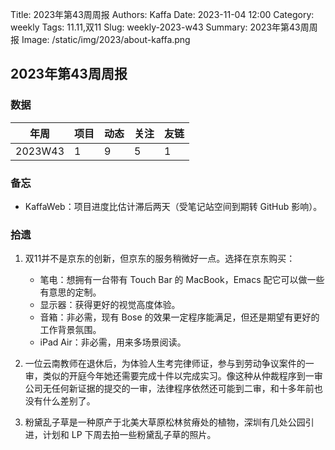 Title: 2023年第43周周报
Authors: Kaffa
Date: 2023-11-04 12:00
Category: weekly
Tags: 11.11,双11
Slug: weekly-2023-w43
Summary: 2023年第43周周报
Image: /static/img/2023/about-kaffa.png

## 2023年第43周周报

### 数据

| 年周    | 项目    | 动态 | 关注 | 友链 |
| ------  | ------- | ---- | ---- | ---- |
| 2023W43 | 1       | 9    | 5    |  1   |

### 备忘

* KaffaWeb：项目进度比估计滞后两天（受笔记站空间到期转 GitHub 影响）。

### 拾遗

1. 双11并不是京东的创新，但京东的服务稍微好一点。选择在京东购买：

   * 笔电：想拥有一台带有 Touch Bar 的 MacBook，Emacs 配它可以做一些有意思的定制。
   * 显示器：获得更好的视觉高度体验。
   * 音箱：非必需，现有 Bose 的效果一定程序能满足，但还是期望有更好的工作背景氛围。
   * iPad Air：非必需，用来多场景阅读。

2. 一位云南教师在退休后，为体验人生考完律师证，参与到劳动争议案件的一审，类似的开庭今年她还需要完成十件以完成实习。像这种从仲裁程序到一审公司无任何新证据的提交的一审，法律程序依然还可能到二审，和十多年前也没有什么差别了。

3. 粉黛乱子草是一种原产于北美大草原松林贫瘠处的植物，深圳有几处公园引进，计划和 LP 下周去拍一些粉黛乱子草的照片。
